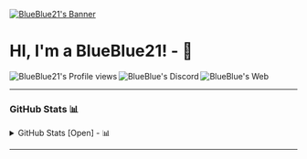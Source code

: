 [<img alt="BlueBlue21's Banner" align="center" src="https://raw.githubusercontent.com/bluenoob232/bluenoob232/master/Main.png"/>](https://github.com/bluenoob232)

# HI, I'm a BlueBlue21! - 👋

[<img alt="BlueBlue21's Profile views" align="left" src="https://komarev.com/ghpvc/?username=blueblue21&style=flat-square"/>](https://github.com/bluenoob232)
[<img alt="BlueBlue's Discord" align="left" src="https://img.shields.io/badge/Discord-BlueBlue%232100-blue?style=flat-square"/>](https://github.com/bluenoob232)
[<img alt="BlueBlue's Web" align="left" src="https://img.shields.io/badge/WebSite-Click%20Me!-blue?style=flat-square"/>](https://bluenoob232.github.io)

<br>
<hr>

### GitHub Stats 📊

<details>
      <summary>GitHub Stats [Open] - 📊</summary>
      <br>
      <div align="left">
          <img alt="BlueBlue21's GitHub Stats" src="https://github-readme-stats-mocha-zeta.vercel.app/api?username=bluenoob232&show_icons=true&theme=react"/>
          <img align="top" alt="BlueBlue21's GitHub Top Langs" src="https://github-readme-stats-mocha-zeta.vercel.app/api/top-langs/?username=bluenoob232&show_icons=true&theme=react&layout=compact"/>
      </div>
</details>

<hr>
